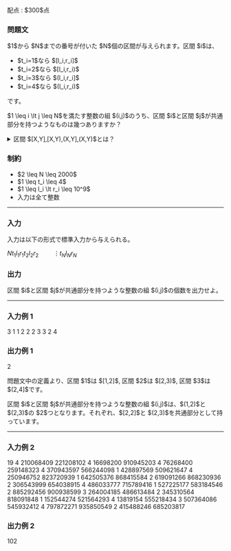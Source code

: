 
<div>

<span>

<span>

<p>
配点 : $300$点
</p>

<div>

<section>

### **問題文**

<p>
$1$から $N$までの番号が付いた $N$個の区間が与えられます。区間 $i$は、
</p>

<ul>

<li>
$t_i=1$なら $[l_i,r_i]$
</li>

<li>
$t_i=2$なら $[l_i,r_i)$
</li>

<li>
$t_i=3$なら $(l_i,r_i]$
</li>

<li>
$t_i=4$なら $(l_i,r_i)$
</li>

</ul>

<p>
です。
</p>

<p>
$1 \leq i \lt j \leq N$を満たす整数の組 $(i,j)$のうち、区間 $i$と区間 $j$が共通部分を持つようなものは幾つありますか？
</p>

<details>

<summary>
区間 $[X,Y],[X,Y),(X,Y],(X,Y)$とは？
</summary>

<ul>

<li>
閉区間 $[X,Y]$は、 $X$以上 $Y$以下の全ての実数からなる区間
</li>

<li>
半開区間 $[X,Y)$は、 $X$以上 $Y$未満の全ての実数からなる区間
</li>

<li>
半開区間 $(X,Y]$は、 $X$より大きく $Y$以下の全ての実数からなる区間
</li>

<li>
開区間 $(X,Y)$は、 $X$より大きく $Y$未満の全ての実数からなる区間
</li>

</ul>
を表します。一言で言うと、角括弧 $[]$を使っている側は端点を含み、丸括弧 $()$を使っている側は端点を含みません。

</details>

</section>

</div>

<div>

<section>

### **制約**

<ul>

<li>
$2 \leq N \leq 2000$
</li>

<li>
$1 \leq t_i \leq 4$
</li>

<li>
$1 \leq l_i \lt r_i \leq 10^9$
</li>

<li>
入力は全て整数
</li>

</ul>

</section>

</div>

---

<div>

<div>

<section>

### **入力**

<p>
入力は以下の形式で標準入力から与えられる。
</p>

<div>

$N$$t_1$$l_1$$r_1$$t_2$$l_2$$r_2$$\hspace{1cm}\vdots$$t_N$$l_N$$r_N$
</div>

</section>

</div>

<div>

<section>

### **出力**

<p>
区間 $i$と区間 $j$が共通部分を持つような整数の組 $(i,j)$の個数を出力せよ。
</p>

</section>

</div>

</div>

---

<div>

<section>

### **入力例 1**

<div>

3
1 1 2
2 2 3
3 2 4

</div>

</section>

</div>

<div>

<section>

### **出力例 1**

<div>

2

</div>

<p>
問題文中の定義より、区間 $1$は $[1,2]$, 区間 $2$は $[2,3)$, 区間 $3$は $(2,4]$です。
</p>

<p>
区間 $i$と区間 $j$が共通部分を持つような整数の組 $(i,j)$は、$(1,2)$と $(2,3)$の $2$つとなります。それぞれ、$[2,2]$と $(2,3)$を共通部分として持っています。
</p>

</section>

</div>

---

<div>

<section>

### **入力例 2**

<div>

19
4 210068409 221208102
4 16698200 910945203
4 76268400 259148323
4 370943597 566244098
1 428897569 509621647
4 250946752 823720939
1 642505376 868415584
2 619091266 868230936
2 306543999 654038915
4 486033777 715789416
1 527225177 583184546
2 885292456 900938599
3 264004185 486613484
2 345310564 818091848
1 152544274 521564293
4 13819154 555218434
3 507364086 545932412
4 797872271 935850549
2 415488246 685203817

</div>

</section>

</div>

<div>

<section>

### **出力例 2**

<div>

102

</div>

</section>

</div>

</span>

</span>

</div>
